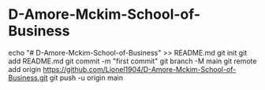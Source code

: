 # D-Amore-Mckim-School-of-Business
echo "# D-Amore-Mckim-School-of-Business" >> README.md
git init
git add README.md
git commit -m "first commit"
git branch -M main
git remote add origin https://github.com/Lionel1904/D-Amore-Mckim-School-of-Business.git
git push -u origin main
